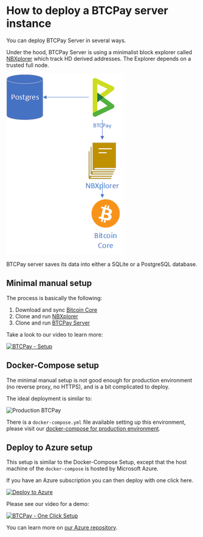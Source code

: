 # How to deploy a BTCPay server instance

You can deploy BTCPay Server in several ways.

Under the hood, BTCPay Server is using a minimalist block explorer called [NBXplorer](https://github.com/dgarage/NBXplorer) which track HD derived addresses. The Explorer depends on a trusted full node.

![Architecture](img/Architecture.png)

BTCPay server saves its data into either a SQLite or a PostgreSQL database.

## Minimal manual setup

The process is basically the following:

1. Download and sync [Bitcoin Core](https://bitcoincore.org)
2. Clone and run [NBXplorer](https://github.com/dgarage/NBxplorer)
3. Clone and run [BTCPay Server](https://github.com/btcpayserver/btcpayserver)

Take a look to our video to learn more:

[![BTCPay - Setup](http://img.youtube.com/vi/Xo_vApXTZBU/mqdefault.jpg)](http://www.youtube.com/watch?v=Xo_vApXTZBU "BTCPay - Setup")

## Docker-Compose setup

The minimal manual setup is not good enough for production environment (no reverse proxy, no HTTPS), and is a bit complicated to deploy.

The ideal deployment is similar to:

![Production BTCPay](https://raw.githubusercontent.com/btcpayserver/btcpayserver-docker/master/Production/Production.png)

There is a `docker-compose.yml` file available setting up this environment, please visit our [docker-compose for production environment](https://github.com/btcpayserver/btcpayserver-docker/tree/master/Production).

## Deploy to Azure setup

This setup is similar to the Docker-Compose Setup, except that the host machine of the `docker-compose` is hosted by Microsoft Azure.

If you have an Azure subscription you can then deploy with one click here.

[![Deploy to Azure](https://azuredeploy.net/deploybutton.svg)](https://portal.azure.com/#create/Microsoft.Template/uri/https%3A%2F%2Fraw.githubusercontent.com%2Fbtcpayserver%2Fbtcpayserver-azure%2Fmaster%2Fazuredeploy.json)

Please see our video for a demo:

[![BTCPay - One Click Setup](http://img.youtube.com/vi/Bxs95BdEMHY/mqdefault.jpg)](http://www.youtube.com/watch?v=Bxs95BdEMHY "BTCPay - One Click Setup")

You can learn more on [our Azure repository](https://github.com/btcpayserver/btcpayserver-azure).

